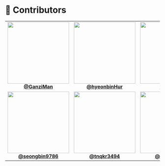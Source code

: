 # 🚀 Contributors

<table>
  <tr>
    <td align="center">
      <a href="https://github.com/GanziMan">
        <img src="https://github.com/GanziMan.png" width="200"><br>
        <b>@GanziMan</b>
      </a>
    </td>
    <td align="center">
      <a href="https://github.com/hyeonbinHur">
        <img src="https://github.com/hyeonbinHur.png" width="200"><br>
        <b>@hyeonbinHur</b>
      </a>
    </td>
    <td align="center">
      <a href="https://github.com/saiani1">
        <img src="https://github.com/saiani1.png" width="200"><br>
        <b>@saiani1</b>
      </a>
    </td>
  </tr>
  <tr>
    <td align="center">
      <a href="https://github.com/seongbin9786">
        <img src="https://github.com/seongbin9786.png" width="200"><br>
        <b>@seongbin9786</b>
      </a>
    </td>
    <td align="center">
      <a href="https://github.com/tnqkr3494">
        <img src="https://github.com/tnqkr3494.png" width="200"><br>
        <b>@tnqkr3494</b>
      </a>
    </td>
    <td align="center">
      <a href="https://github.com/yeonna18k">
        <img src="https://github.com/yeonna18k.png" width="200"><br>
        <b>@yeonna18k</b>
      </a>
    </td>
  </tr>
</table>
